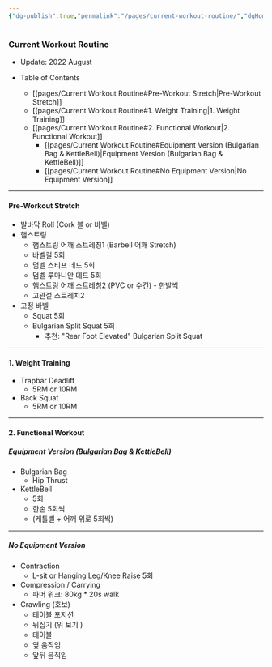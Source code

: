```yaml
---
{"dg-publish":true,"permalink":"/pages/current-workout-routine/","dgHomeLink":true,"dgPassFrontmatter":false}
---
```



### Current Workout Routine
- Update: 2022 August

- Table of Contents
	- [[pages/Current Workout Routine#Pre-Workout Stretch|Pre-Workout Stretch]]
	- [[pages/Current Workout Routine#1. Weight Training|1. Weight Training]]
	- [[pages/Current Workout Routine#2. Functional Workout|2. Functional Workout]]
		- [[pages/Current Workout Routine#Equipment Version (Bulgarian Bag & KettleBell)|Equipment Version (Bulgarian Bag & KettleBell)]]
		- [[pages/Current Workout Routine#No Equipment Version|No Equipment Version]]

<div style="page-break-after: always;"></div>

---





#### Pre-Workout Stretch
- 발바닥 Roll (Cork 볼 or 바벨)
- 햄스트링
	- 햄스트링 어깨 스트레칭1 (Barbell 어깨 Stretch)
	- 바벨컬 5회
	- 덤벨 스티프 데드 5회
	- 덤벨 루마니안 데드 5회
	- 햄스트링 어깨 스트레칭2 (PVC or 수건) - 한발씩
	- 고관절 스트레치2
- 고정 바벨 
	- Squat 5회
	- Bulgarian Split Squat 5회 
		- 추천: "Rear Foot Elevated" Bulgarian Split Squat

<div style="page-break-after: always;"></div>


---

#### 1. Weight Training
- Trapbar Deadlift 
	- 5RM or 10RM
- Back Squat
	- 5RM or 10RM


<div style="page-break-after: always;"></div>


---

#### 2. Functional Workout

##### Equipment Version (Bulgarian Bag & KettleBell)
- Bulgarian Bag
	- Hip Thrust
- KettleBell
	- 5회
	- 한손 5회씩
	- (케틀벨 + 어깨 위로 5회씩)



<div style="page-break-after: always;"></div>


---

##### No Equipment Version
- Contraction
	- L-sit or Hanging Leg/Knee Raise 5회
- Compression / Carrying
	- 파머 워크: 80kg * 20s walk
- Crawling (호보)
	- 테이블 포지션
	- 뒤집기 (위 보기 )
	- 테이블
	- 옆 움직임
	- 앞뒤 움직임